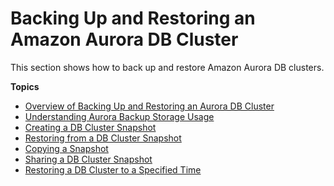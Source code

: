 # Backing Up and Restoring an Amazon Aurora DB Cluster<a name="BackupRestoreAurora"></a>

This section shows how to back up and restore Amazon Aurora DB clusters\. 

**Topics**
+ [Overview of Backing Up and Restoring an Aurora DB Cluster](Aurora.Managing.Backups.md)
+ [Understanding Aurora Backup Storage Usage](aurora-storage-backup.md)
+ [Creating a DB Cluster Snapshot](USER_CreateSnapshotCluster.md)
+ [Restoring from a DB Cluster Snapshot](USER_RestoreFromSnapshot.md)
+ [Copying a Snapshot](USER_CopySnapshot.md)
+ [Sharing a DB Cluster Snapshot](USER_ShareSnapshot.md)
+ [Restoring a DB Cluster to a Specified Time](USER_PIT.md)
